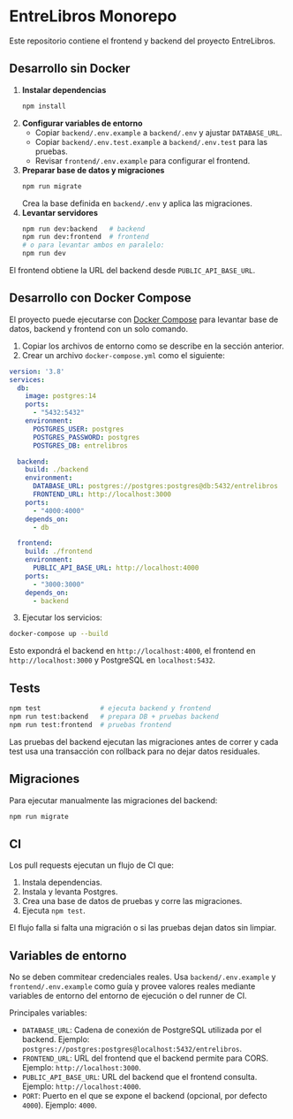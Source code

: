 # EntreLibros Monorepo

Este repositorio contiene el frontend y backend del proyecto EntreLibros.

## Desarrollo sin Docker

1. **Instalar dependencias**
   ```bash
   npm install
   ```
2. **Configurar variables de entorno**
   - Copiar `backend/.env.example` a `backend/.env` y ajustar `DATABASE_URL`.
   - Copiar `backend/.env.test.example` a `backend/.env.test` para las pruebas.
   - Revisar `frontend/.env.example` para configurar el frontend.
3. **Preparar base de datos y migraciones**
   ```bash
   npm run migrate
   ```
   Crea la base definida en `backend/.env` y aplica las migraciones.
4. **Levantar servidores**
   ```bash
   npm run dev:backend   # backend
   npm run dev:frontend  # frontend
   # o para levantar ambos en paralelo:
   npm run dev
   ```
El frontend obtiene la URL del backend desde `PUBLIC_API_BASE_URL`.

## Desarrollo con Docker Compose

El proyecto puede ejecutarse con [Docker Compose](https://docs.docker.com/compose/) para levantar base de datos, backend y frontend con un solo comando.

1. Copiar los archivos de entorno como se describe en la sección anterior.
2. Crear un archivo `docker-compose.yml` como el siguiente:

```yaml
version: '3.8'
services:
  db:
    image: postgres:14
    ports:
      - "5432:5432"
    environment:
      POSTGRES_USER: postgres
      POSTGRES_PASSWORD: postgres
      POSTGRES_DB: entrelibros

  backend:
    build: ./backend
    environment:
      DATABASE_URL: postgres://postgres:postgres@db:5432/entrelibros
      FRONTEND_URL: http://localhost:3000
    ports:
      - "4000:4000"
    depends_on:
      - db

  frontend:
    build: ./frontend
    environment:
      PUBLIC_API_BASE_URL: http://localhost:4000
    ports:
      - "3000:3000"
    depends_on:
      - backend
```

3. Ejecutar los servicios:

```bash
docker-compose up --build
```

Esto expondrá el backend en `http://localhost:4000`, el frontend en `http://localhost:3000` y PostgreSQL en `localhost:5432`.

## Tests

```bash
npm test               # ejecuta backend y frontend
npm run test:backend   # prepara DB + pruebas backend
npm run test:frontend  # pruebas frontend
```

Las pruebas del backend ejecutan las migraciones antes de correr y cada test usa una transacción con rollback para no dejar datos residuales.

## Migraciones

Para ejecutar manualmente las migraciones del backend:
```bash
npm run migrate
```

## CI

Los pull requests ejecutan un flujo de CI que:
1. Instala dependencias.
2. Instala y levanta Postgres.
3. Crea una base de datos de pruebas y corre las migraciones.
4. Ejecuta `npm test`.

El flujo falla si falta una migración o si las pruebas dejan datos sin limpiar.

## Variables de entorno

No se deben commitear credenciales reales. Usa `backend/.env.example` y `frontend/.env.example` como guía y provee valores reales mediante variables de entorno del entorno de ejecución o del runner de CI.

Principales variables:

- `DATABASE_URL`: Cadena de conexión de PostgreSQL utilizada por el backend. Ejemplo: `postgres://postgres:postgres@localhost:5432/entrelibros`.
- `FRONTEND_URL`: URL del frontend que el backend permite para CORS. Ejemplo: `http://localhost:3000`.
- `PUBLIC_API_BASE_URL`: URL del backend que el frontend consulta. Ejemplo: `http://localhost:4000`.
- `PORT`: Puerto en el que se expone el backend (opcional, por defecto `4000`). Ejemplo: `4000`.
